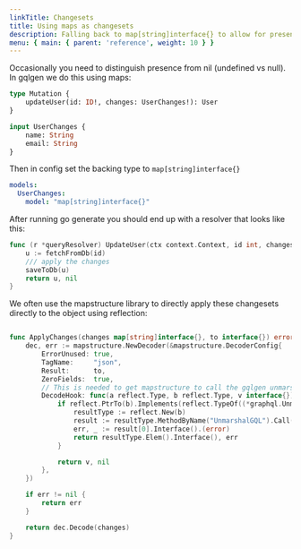 ```yaml
---
linkTitle: Changesets
title: Using maps as changesets
description: Falling back to map[string]interface{} to allow for presence checks.
menu: { main: { parent: 'reference', weight: 10 } }
---
```


Occasionally you need to distinguish presence from nil (undefined vs null). In gqlgen we do this using maps:


```graphql
type Mutation {
	updateUser(id: ID!, changes: UserChanges!): User
}

input UserChanges {
	name: String
	email: String
}
```

Then in config set the backing type to `map[string]interface{}`
```yaml
models:
  UserChanges:
    model: "map[string]interface{}"
```

After running go generate you should end up with a resolver that looks like this:
```go
func (r *queryResolver) UpdateUser(ctx context.Context, id int, changes map[string]interface{}) (*User, error) {
	u := fetchFromDb(id)
	/// apply the changes
	saveToDb(u)
	return u, nil
}
```

We often use the mapstructure library to directly apply these changesets directly to the object using reflection:
```go

func ApplyChanges(changes map[string]interface{}, to interface{}) error {
	dec, err := mapstructure.NewDecoder(&mapstructure.DecoderConfig{
		ErrorUnused: true,
		TagName:     "json",
		Result:      to,
		ZeroFields:  true,
		// This is needed to get mapstructure to call the gqlgen unmarshaler func for custom scalars (eg Date)
		DecodeHook: func(a reflect.Type, b reflect.Type, v interface{}) (interface{}, error) {
			if reflect.PtrTo(b).Implements(reflect.TypeOf((*graphql.Unmarshaler)(nil)).Elem()) {
				resultType := reflect.New(b)
				result := resultType.MethodByName("UnmarshalGQL").Call([]reflect.Value{reflect.ValueOf(v)})
				err, _ := result[0].Interface().(error)
				return resultType.Elem().Interface(), err
			}

			return v, nil
		},
	})

	if err != nil {
		return err
	}

	return dec.Decode(changes)
}
```
